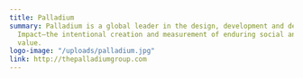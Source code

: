 ```yaml
---
title: Palladium
summary: Palladium is a global leader in the design, development and delivery of Positive
  Impact—the intentional creation and measurement of enduring social and economic
  value.
logo-image: "/uploads/palladium.jpg"
link: http://thepalladiumgroup.com
---
```


